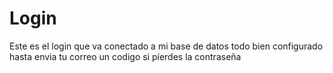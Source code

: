 # Login
Este es el login que va conectado a mi base de datos todo bien configurado hasta envia tu correo un codigo si píerdes la contraseña
